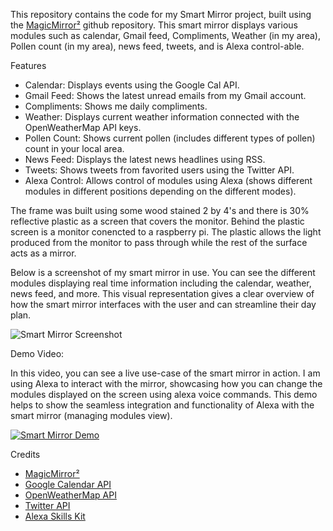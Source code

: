 This repository contains the code for my Smart Mirror project, built using the [MagicMirror²](https://github.com/MichMich/MagicMirror) github repository. This smart mirror displays various modules such as calendar, Gmail feed, Compliments, Weather (in my area), Pollen count (in my area), news feed, tweets, and is Alexa control-able.

Features

- Calendar: Displays events using the Google Cal API.
- Gmail Feed: Shows the latest unread emails from my Gmail account.
- Compliments: Shows me daily compliments.
- Weather: Displays current weather information connected with the OpenWeatherMap API keys.
- Pollen Count: Shows current pollen (includes different types of pollen) count in your local area.
- News Feed: Displays the latest news headlines using RSS.
- Tweets: Shows tweets from favorited users using the Twitter API.
- Alexa Control: Allows control of modules using Alexa (shows different modules in different positions depending on the different modes).

The frame was built using some wood stained 2 by 4's and there is 30% reflective plastic as a screen that covers the monitor. Behind the plastic screen is a monitor conencted to a raspberry pi. The plastic allows the light produced from the monitor to pass through while the rest of the surface acts as a mirror.

Below is a screenshot of my smart mirror in use. You can see the different modules displaying real time information including the calendar, weather, news feed, and more. This visual representation gives a clear overview of how the smart mirror interfaces with the user and can streamline their day plan.

![Smart Mirror Screenshot](https://github.com/user-attachments/assets/63d7d205-c826-49bc-84dd-bfae00d27e0b)

Demo Video:

In this video, you can see a live use-case of the smart mirror in action. I am using Alexa to interact with the mirror, showcasing how you can change the modules displayed on the screen using alexa voice commands. This demo helps to show the seamless integration and functionality of Alexa with the smart mirror (managing modules view).

[![Smart Mirror Demo](https://github.com/user-attachments/assets/84f04a63-4e9e-4597-804a-00e303a1b65d)](https://github.com/user-attachments/assets/84f04a63-4e9e-4597-804a-00e303a1b65d "Smart Mirror Demo Video")

Credits

- [MagicMirror²](https://github.com/MichMich/MagicMirror)
- [Google Calendar API](https://developers.google.com/calendar)
- [OpenWeatherMap API](https://openweathermap.org/api)
- [Twitter API](https://developer.twitter.com/en/docs/twitter-api)
- [Alexa Skills Kit](https://developer.amazon.com/en-US/alexa/alexa-skills-kit)
